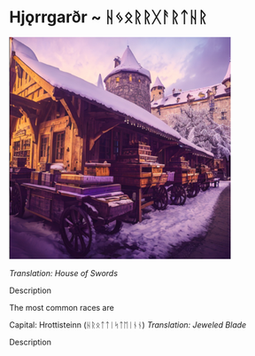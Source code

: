 # Hjǫrrgarðr ~ ᚺᛃᛟᚱᚱᚷᚨᚱᛏᚺᚱ

<img src="/assets/Images/Worlds/hjorrgarthr.png" width="400" height="400"/>

*Translation: House of Swords*

Description

The most common races are 

Capital: Hrottisteinn (ᚺᚱᛟᛏᛏᛁᛋᛏᛖᛁᚾᚾ)
*Translation: Jeweled Blade*

Description